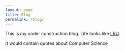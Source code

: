 ```yaml
---
layout: page
title: Blog
permalink: /blog/
---
```


This is my under construction blog. Life looks like [LRU](https://en.wikipedia.org/wiki/Cache_algorithms#LRU).

It would contain quotes about Computer Science
